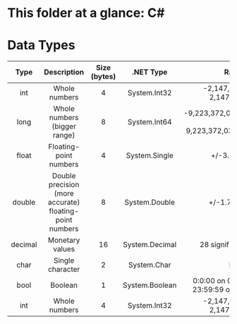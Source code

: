 # This folder at a glance: C#

# Data Types
| Type | Description | Size (bytes) | .NET Type | Range
| :---: | :---: | :---: | :---: | :---: 
| int | Whole numbers | 4 | System.Int32 | -2,147,483,648 to 2,147,483,647
| long | Whole numbers (bigger range) | 8 | System.Int64 | -9,223,372,036,854,775,808 to 9,223,372,036,854,775,807
| float | Floating-point numbers | 4 | System.Single | +/-3.4x10^38
| double | Double precision (more accurate) floating-point numbers | 8 | System.Double | +/-1.7x10^308
| decimal | Monetary values | 16 | System.Decimal | 28 significant figures
| char | Single character | 2 | System.Char | N/A
| bool | Boolean | 1 | System.Boolean | 0:0:00 on 01/01/0001 to 23:59:59 on 12/31/9999
| int | Whole numbers | 4 | System.Int32 | -2,147,483,648 to 2,147,483,647
